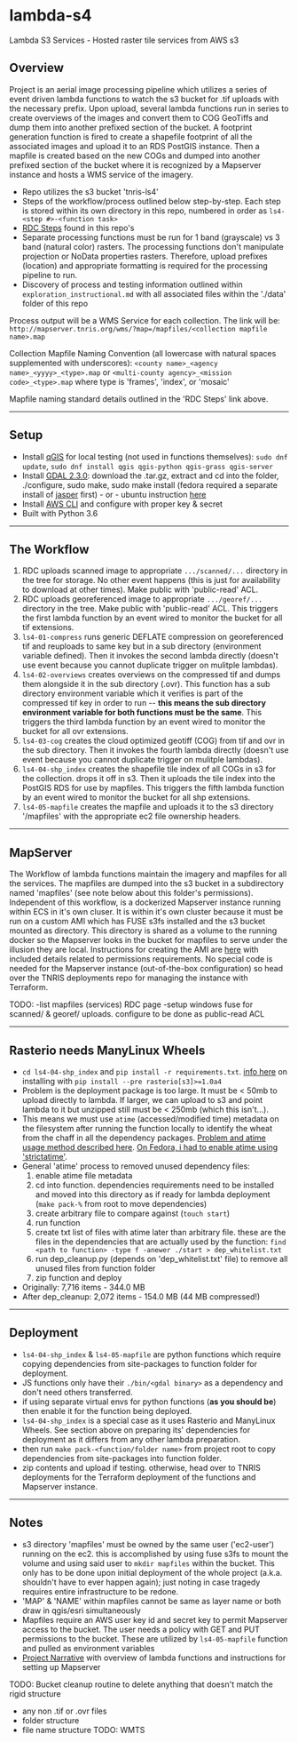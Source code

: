 # lambda-s4
Lambda S3 Services - Hosted raster tile services from AWS s3

## Overview

Project is an aerial image processing pipeline which utilizes a series of event driven lambda functions to watch the s3 bucket for .tif uploads with the necessary prefix. Upon upload, several lambda functions run in series to create overviews of the images and convert them to COG GeoTiffs and dump them into another prefixed section of the bucket. A footprint generation function is fired to create a shapefile footprint of all the associated images and upload it to an RDS PostGIS instance. Then a mapfile is created based on the new COGs and dumped into another prefixed section of the bucket where it is recognized by a Mapserver instance and hosts a WMS service of the imagery.

* Repo utilizes the s3 bucket 'tnris-ls4'
* Steps of the workflow/process outlined below step-by-step. Each step is stored within its own directory in this repo, numbered in order as `ls4-<step #>-<function task>`
* [RDC Steps](https://github.com/TNRIS/lambda-s4/wiki/RDC---Individual-Frames,-Indexes,-&-Lake-Gallery-Mosaics) found in this repo's
* Separate processing functions must be run for 1 band (grayscale) vs 3 band (natural color) rasters. The processing functions don't manipulate projection or NoData properties rasters. Therefore, upload prefixes (location) and appropriate formatting is required for the processing pipeline to run.
* Discovery of process and testing information outlined within `exploration_instructional.md` with all associated files within the './data' folder of this repo

Process output will be a WMS Service for each collection. The link will be: `http://mapserver.tnris.org/wms/?map=/mapfiles/<collection mapfile name>.map`

Collection Mapfile Naming Convention (all lowercase with natural spaces supplemented with underscores):
`<county name>_<agency name>_<yyyy>_<type>.map` or `<multi-county agency>_<mission code>_<type>.map` where type is 'frames', 'index', or 'mosaic'

Mapfile naming standard details outlined in the 'RDC Steps' link above.

---

## Setup

* Install [qGIS](https://qgis.org/en/site/forusers/download.html) for local testing (not used in functions themselves): `sudo dnf update`, `sudo dnf install qgis qgis-python qgis-grass qgis-server`
* Install [GDAL 2.3.0](http://trac.osgeo.org/gdal/wiki/DownloadSource): download the .tar.gz, extract and cd into the folder, ./configure, sudo make, sudo make install (fedora required a separate install of [jasper](http://download.osgeo.org/gdal/jasper-1.900.1.uuid.tar.gz) first) - or - ubuntu instruction [here](http://www.sarasafavi.com/installing-gdalogr-on-ubuntu.html)
* Install [AWS CLI](https://docs.aws.amazon.com/cli/latest/userguide/installing.html) and configure with proper key & secret
* Built with Python 3.6

---

## The Workflow

1. RDC uploads scanned image to  appropriate `.../scanned/...` directory in the tree for storage. No other event happens (this is just for availability to download at other times). Make public with 'public-read' ACL.
2. RDC uploads georeferenced image to appropriate `.../georef/...` directory in the tree. Make public with 'public-read' ACL. This triggers the first lambda function by an event wired to monitor the bucket for all tif extensions.
3. `ls4-01-compress` runs generic DEFLATE compression on georeferenced tif and reuploads to same key but in a sub directory (environment variable defined). Then it invokes the second lambda directly (doesn't use event because you cannot duplicate trigger on mulitple lambdas).
4. `ls4-02-overviews` creates overviews on the compressed tif and dumps them alongside it in the sub directory (.ovr). This function has a sub directory environment variable which it verifies is part of the compressed tif key in order to run -- **this means the sub directory environment variable for both functions must be the same**. This triggers the third lambda function by an event wired to monitor the bucket for all ovr extensions.
5. `ls4-03-cog` creates the cloud optimized geotiff (COG) from tif and ovr in the sub directory. Then it invokes the fourth lambda directly (doesn't use event because you cannot duplicate trigger on mulitple lambdas).
6. `ls4-04-shp_index` creates the shapefile tile index of all COGs in s3 for the collection. drops it off in s3. Then it uploads the tile index into the PostGIS RDS for use by mapfiles. This triggers the fifth lambda function by an event wired to monitor the bucket for all shp extensions.
7. `ls4-05-mapfile` creates the mapfile and uploads it to the s3 directory '/mapfiles' with the appropriate ec2 file ownership headers.

---

## MapServer

The Workflow of lambda functions maintain the imagery and mapfiles for all the services. The mapfiles are dumped into the s3 bucket in a subdirectory named 'mapfiles' (see note below about this folder's permissions). Independent of this workflow, is a dockerized Mapserver instance running within ECS in it's own cluser. It is within it's own cluster because it must be run on a custom AMI which has FUSE s3fs installed and the s3 bucket mounted as directory. This directory is shared as a volume to the running docker so the Mapserver looks in the bucket for mapfiles to serve under the illusion they are local. Instructions for creating the AMI are [here](http://adambreznicky.com/fuse_mapserver/) with included details related to permissions requirements. No special code is needed for the Mapserver instance (out-of-the-box configuration) so head over the TNRIS deployments repo for managing the instance with Terraform.


TODO:
-list mapfiles (services) RDC page
-setup windows fuse for scanned/ & georef/ uploads. configure to be done as public-read ACL

---

## Rasterio needs ManyLinux Wheels

* `cd ls4-04-shp_index` and `pip install -r requirements.txt`. [info here](https://github.com/mapbox/rasterio/issues/942) on installing with `pip install --pre rasterio[s3]>=1.0a4`
* Problem is the deployment package is too large. It must be < 50mb to upload directly to lambda. If larger, we can upload to s3 and point lambda to it but unzipped still must be < 250mb (which this isn't...).
* This means we must use `atime` (accessed/modified time) metadata on the filesystem after running the function locally to identify the wheat from the chaff in all the dependency packages. [Problem and atime usage method described here](https://medium.com/@mojodna/slimming-down-lambda-deployment-zips-b3f6083a1dff). [On Fedora, i had to enable atime using 'strictatime'](https://bugzilla.redhat.com/show_bug.cgi?id=756670).
* General 'atime' process to removed unused dependency files:
  1. enable atime file metadata
  2. cd into function. dependencies requirements need to be installed and moved into this directory as if ready for lambda deployment (`make pack-%` from root to move dependencies)
  3. create arbitrary file to compare against (`touch start`)
  4. run function
  5. create txt list of files with atime later than arbitrary file. these are the files in the dependencies that are actually used by the function: `find <path to function> -type f -anewer ./start > dep_whitelist.txt`
  6. run dep_cleanup.py (depends on 'dep_whitelist.txt' file) to remove all unused files from function folder
  7. zip function and deploy
* Originally: 7,716 items - 344.0 MB
* After dep_cleanup: 2,072 items - 154.0 MB (44 MB compressed!)

---

## Deployment

* `ls4-04-shp_index` & `ls4-05-mapfile` are python functions which require copying dependencies from site-packages to function folder for deployment.
* JS functions only have their `./bin/<gdal binary>` as a dependency and don't need others transferred.
* if using separate virtual envs for python functions (**as you should be**) then enable it for the function being deployed.
* `ls4-04-shp_index` is a special case as it uses Rasterio and ManyLinux Wheels. See section above on preparing its' dependencies for deployment as it differs from any other lambda preparation.
* then run `make pack-<function/folder name>` from project root to copy dependencies from site-packages into function folder.
* zip contents and upload if testing. otherwise, head over to TNRIS deployments for the Terraform deployment of the functions and Mapserver instance.

---

## Notes
* s3 directory 'mapfiles' must be owned by the same user ('ec2-user') running on the ec2. this is accomplished by using fuse s3fs to mount the volume and using said user to `mkdir mapfiles` within the bucket. This only has to be done upon initial deployment of the whole project (a.k.a. shouldn't have to ever happen again); just noting in case tragedy requires entire infrastructure to be redone.
* 'MAP' & 'NAME' within mapfiles cannot be same as layer name or both draw in qgis/esri simultaneously
* Mapfiles require an AWS user key id and secret key to permit Mapserver access to the bucket. The user needs a policy with GET and PUT permissions to the bucket. These are utilized by `ls4-05-mapfile` function and pulled as environment variables
* [Project Narrative](http://adambreznicky.com/cog_machine/) with overview of lambda functions and instructions for setting up Mapserver

TODO: Bucket cleanup routine to delete anything that doesn't match the rigid structure
* any non .tif or .ovr files
* folder structure
* file name structure
TODO: WMTS
